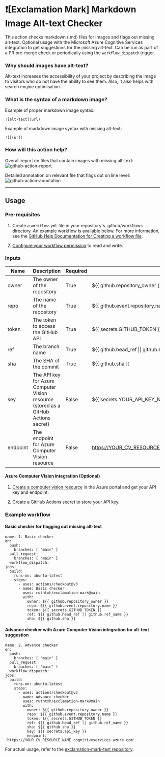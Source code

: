 # ❗[Exclamation Mark] Markdown Image Alt-text Checker
This action checks markdown (.md) files for images and flags out missing alt-text. Optional usage with the Microsoft Azure Cognitive Services integration to get suggestions for the missing alt-text. Can be run as part of a PR pre-merge check or periodically using the `workflow_dispatch` trigger.

### Why should images have alt-text?
Alt-text increases the accessibility of your project by describing the image to visitors who do not have the ability to see them. Also, it also helps with search engine optimisation.

### What is the syntax of a markdown image?
Example of proper markdown image syntax: 
```
![alt-text](url)
```
Example of markdown image syntax with missing alt-text:
```
![](url)
```

### How will this action help?
Overall report on files that contain images with missing alt-text:
![github-action-report](https://user-images.githubusercontent.com/40910744/233268311-14779343-40d0-4ff0-bb5b-d4dcd3ea223e.png)

Detailed annotation on relevant file that flags out on line level:
![github-action-annotation](https://user-images.githubusercontent.com/40910744/233268094-bf004f36-f8e4-4eae-922a-bb7ed0ac6742.png)

---

## Usage
### Pre-requisites
1. Create a `workflow.yml` file in your repository's .github/workflows directory. An example workflow is available below. For more information, see the [GitHub Help Documentation for Creating a workflow file](https://docs.github.com/en/actions/quickstart).

2. [Configure your workflow permission](https://docs.github.com/en/repositories/managing-your-repositorys-settings-and-features/enabling-features-for-your-repository/managing-github-actions-settings-for-a-repository#configuring-the-default-github_token-permissions) to read and write.

### Inputs
| Name     | Description                                                                                       | Required | Value                                       |
|----------|---------------------------------------------------------------------------------------------------|----------|---------------------------------------------|
| owner    | The owner of the repository                                                                        | True     | ${{ github.repository_owner }}              |
| repo     | The name of the repository                                                                         | True     | ${{ github.event.repository.name }}         |
| token    | The token to access the GitHub API                                                                 | True     | ${{ secrets.GITHUB_TOKEN }}                 |
| ref      | The branch name                                                                                    | True     | ${{ github.head_ref \|\| github.ref_name }} |
| sha      | The SHA of the commit                                                                              | True       | ${{ github.sha }}                           |
| key      | The API key for Azure Computer Vision resource (stored as a GitHub Actions secret)                | False    | ${{ secrets.YOUR_API_KEY_NAME }}                |
| endpoint | The endpoint for Azure Computer Vision resource                                                   | False    | https://YOUR_CV_RESOURCE_NAME.cognitiveservices.azure.com                               |


#### Azure Computer Vision integration (Optional)
1. [Create a computer vision resource](https://portal.azure.com/#create/Microsoft.CognitiveServicesComputerVision) in the Azure portal and get your API key and endpoint.

2. Create a GitHub Actions secret to store your API key.


### Example workflow

#### Basic checker for flagging out missing alt-text
```
name: 1. Basic checker
on:
  push:
    branches: [ "main" ]
  pull_request:
    branches: [ "main" ]
  workflow_dispatch:
jobs:
  build:
    runs-on: ubuntu-latest
    steps:
      - uses: actions/checkout@v3
      - name: Basic checker
        uses: ruthtxh/exclamation-mark@main
        with:
          owner: ${{ github.repository_owner }}
          repo: ${{ github.event.repository.name }}
          token: ${{ secrets.GITHUB_TOKEN }}
          ref: ${{ github.head_ref || github.ref_name }}
          sha: ${{ github.sha }}
```

#### Advance checker with Azure Computer Vision integration for alt-text suggestion
```
name: 2. Advance checker
on:
  push:
    branches: [ "main" ]
  pull_request:
    branches: [ "main" ]
  workflow_dispatch:
jobs:
  build:
    runs-on: ubuntu-latest
    steps:
      - uses: actions/checkout@v3
      - name: Advance checker
        uses: ruthtxh/exclamation-mark@main
        with:
          owner: ${{ github.repository_owner }}
          repo: ${{ github.event.repository.name }}
          token: ${{ secrets.GITHUB_TOKEN }}
          ref: ${{ github.head_ref || github.ref_name }}
          sha: ${{ github.sha }}
          key: ${{ secrets.api_key }}
          endpoint: 'https://YOUR_CV_RESOURCE_NAME.cognitiveservices.azure.com'
```
For actual usage, refer to the [exclamation-mark-test repository](https://github.com/ruthtxh/exclamation-mark-test/).


